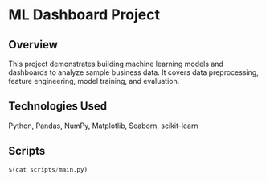# ML Dashboard Project

## Overview
This project demonstrates building machine learning models and dashboards to analyze sample business data. It covers data preprocessing, feature engineering, model training, and evaluation.

## Technologies Used
Python, Pandas, NumPy, Matplotlib, Seaborn, scikit-learn

## Scripts
```python
$(cat scripts/main.py)


